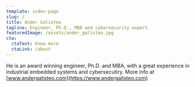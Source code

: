 ```yaml
---
template: index-page
slug: /
title: Ander Galisteo
tagline: Engineer, Ph.D., MBA and cybersecurity expert.
featuredImage: /assets/ander_galisteo.jpg
cta:
  ctaText: Know more
  ctaLink: /about
---
```


He is an award winning engineer, Ph.D. and MBA, with a great experience in industrial embedded systems and cybersecutiry. More info at [www.andergalisteo.com](https://www.andergalisteo.com)

